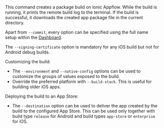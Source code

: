 This command creates a package build on Ionic Appflow. While the build is running, it prints the remote build log to the terminal. If the build is successful, it downloads the created app package file in the current directory.

Apart from `--commit`, every option can be specified using the full name setup within the [Dashboard](https://dashboard.ionicframework.com).

The `--signing-certificate` option is mandatory for any iOS build but not for Android debug builds.

Customizing the build:
- The `--environment` and `--native-config` options can be used to customize the groups of values exposed to the build.
- Override the preferred platform with `--build-stack`. This is useful for building older iOS apps.

Deploying the build to an App Store:
- The `--destination` option can be used to deliver the app created by the build to the configured App Store. This can be used only together with build type `release` for Android and build types `app-store` or `enterprise` for iOS.